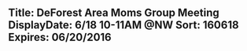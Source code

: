 Title: DeForest Area Moms Group Meeting
DisplayDate: 6/18 10-11AM @NW
Sort: 160618
Expires: 06/20/2016
---